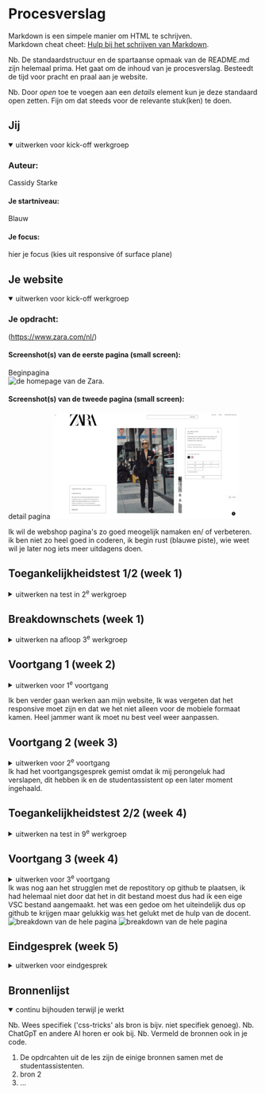 # Procesverslag
Markdown is een simpele manier om HTML te schrijven.  
Markdown cheat cheet: [Hulp bij het schrijven van Markdown](https://github.com/adam-p/markdown-here/wiki/Markdown-Cheatsheet).

Nb. De standaardstructuur en de spartaanse opmaak van de README.md zijn helemaal prima. Het gaat om de inhoud van je procesverslag. Besteedt de tijd voor pracht en praal aan je website.

Nb. Door *open* toe te voegen aan een *details* element kun je deze standaard open zetten. Fijn om dat steeds voor de relevante stuk(ken) te doen.





## Jij

<details open>
  <summary>uitwerken voor kick-off werkgroep</summary>

  ### Auteur:
  Cassidy Starke

  #### Je startniveau:
  Blauw

  #### Je focus:
  hier je focus (kies uit responsive óf surface plane)
 
</details>





## Je website

<details open>
  <summary>uitwerken voor kick-off werkgroep</summary>

  ### Je opdracht:
  (https://www.zara.com/nl/)

  #### Screenshot(s) van de eerste pagina (small screen): 
  Beginpagina  
  <img src="images/cassidy/homepage.png" width="375px" alt="de homepage van de Zara.">

  #### Screenshot(s) van de tweede pagina (small screen):
  detail pagina
  <img src="images/cassidy/detailpagina.png" width="375px" alt="Een detail pagina van een artikel (ik weet nog niet zeker of ik dit artikel ook daadwerkelijk ga uitwerken). ">
 
</details>
Ik wil de webshop pagina's zo goed meogelijk namaken en/ of verbeteren. ik ben niet zo heel goed in coderen, ik begin rust (blauwe piste), wie weet wil je later nog iets meer uitdagens doen.


## Toegankelijkheidstest 1/2 (week 1)

<details>
  <summary>uitwerken na test in 2<sup>e</sup> werkgroep</summary>

  ### Bevindingen
  Lijst met je bevindingen die in de test naar voren kwamen:
  - de site werkt niet heel handig met een screenreader, het stopt vaak uit het niets en leest onnodige informatie voor. Er werden namelijk dingen voorgelzen die ik niet op de site kon zien en dus heel er van door de war raakte.

  De content werd ook niet goed benoemd, je zou dneken dat ze de afbeelding van het kledingstuk of artiekl wel duidelijk zouden beschrijven maar dat was helaas niet zo.
  De screenreader gaat er gewoon overheen alsof het niet bestaat. De linkjes en de headings weder wel goed benoemt en ook gaat er een focus overheen om duidelijk aan te geven waar de gebruiker op dit moment is.  

  Verder was de sit eigenlijk wel good toegangkelijk en responsive, ze hebben namelijk ook zelf een assitant knop die geschikt is voor heel veel soorten beperkingen en aandoeningen. Ik moet eerlijk zeggen dat deze knop mij nooit eerder is opgevallen terwijl ik best vaak op de webiste van de Zara kom. moet je nagaan hoeveel je niet over dit soort dingen nadenkt wanneer het niet van toepassing is voor jou.   

</details>



## Breakdownschets (week 1)

<details>
  <summary>uitwerken na afloop 3<sup>e</sup> werkgroep</summary>

  ### de hele pagina: 
  <img src="images/cassidy/homepage2.png" width="375px" alt="breakdown van de hele pagina">

  ### dynamisch deel (bijv menu): 
  <img src="images/cassidy/navigatie.png" width="375px" alt="breakdown van een dynamisch deel">

  ### wellicht nog een dynamisch deel (bijv filter): 
  <img src="images/cassidy/zoekbalk.png" width="375px" alt="breakdown van nog een dynamisch deel">

</details>





## Voortgang 1 (week 2)

<details>
  <summary>uitwerken voor 1<sup>e</sup> voortgang</summary>

  ### Hoorcollege:

  We hebben een leerzame lezing gekregen van Darice de Cube, ze vertelde haar verhaar over haar beperkingen en hoe ze hier mee leeft. Zij is doof en vertelde ons hoe zij tewerk gaat met bepaalde "dagenlijkse" dingen zoals een omroep van de NS op het station of zelfs zo iets wat voor ons een heel eenvoudig telefoontje is. 

  De tweede hoorcollege werd gegeven door Bram, Hij is blind en deelde een beetje over zijn leven. Hij begon met vertellen over hoe het internet gebruik gaat voor hem  met een screenreader. Het is heel erg noodzakelijk voor hem en vele nadere blinden of slechtziewnde dat een website gelzen kan worden door een screen reader. De stem is niet alijd even handig maar met oefening kan je er heel veel mee. 


  ### Stand van zaken
  IK heb wat moeite met opstarten, ik ben niet zo goed hierin en ik weet niet waar ik moet beginnen. ik heb wat foto's van de Zara website gekozen die ik op de voorpagina wil hebben. de indeling wil ik hetzelfde hoduen, ik vind het namelijk heel mooi hoe je direct de kelding ziet. Zara is heel minimalistisch en dat wil ik ook zo houden. 

  Ook ben ik begonnen met het maken van de navigatiebalk, Zara heeft er twee en ik weet nog niet zo goed hoe ik dit kan doen. Ik wil hiervoor graag de studentassistent op hulp vragen. 

  <img scr="images/Scherm­afbeelding2" width="375px" alt="breakdown van de hele pagina">


  ### Agenda voor meeting
  samen met je groepje opstellen

  | student 1      | student 2          | student 3    | student 4        |
  | ---            | ---                | ---          | ---              |
  | dit bespreken  | en dit             | en ik dit    | en dan ik dat    |
  | en dat ook nog | dit als er tijd is | nog een punt | dit wil ik zeker |
  | ...            | ...                | ...          | ...              |


  ### Verslag van meeting
  hier na afloop snel de uitkomsten van de meeting vastleggen

  - De studentassistent heeft mij geholpen met de naviagtiebalk, het was een boel maar om 2 te kunnen hebben in de header en deze ook met css aan te kunnen passen heeft hij voorgesteld een div eromheen te maken. 
  - Ik heb geleerd hoe je videos via Chrome inspector kan downloaden, super handing want dit wil ik misschien ook voor mijn ontwerp gebruiken. 
 


</details>

Ik ben verder gaan werken aan mijn website, Ik was vergeten dat het responsive moet zijn en dat we het niet alleen voor de mobiele formaat kamen. Heel jammer want ik moet nu best veel weer aanpassen. 




## Voortgang 2 (week 3)

<details>
  <summary>uitwerken voor 2<sup>e</sup> voortgang</summary>

  ### Stand van zaken
 Ik ben weer verder gaan werken, het is nogsteeds even lastig voor mij maar we komen er langzamerhand wel. Ik ben bezig geweest met het responsive maken, ik denk dat het is gelukt alles schaalt goed mee als ik de website groter of kleiner maak. Ik heb  een les gemist omdat ik ziek was en nu snap ik het helemaal niet meer eigenlijk. de opdrachten thuis alleen maken hebben mij niet zoveel geholpen. Ik ga in de les wat meer hulp/ uitleg vragen. 

  ### Agenda voor meeting
  samen met je groepje opstellen

  | student 1      | student 2          | student 3    | student 4        |
  | ---            | ---                | ---          | ---              |
  | dit bespreken  | en dit             | en ik dit    | en dan ik dat    |
  | en dat ook nog | dit als er tijd is | nog een punt | dit wil ik zeker |
  | ...            | ...                | ...          | ...              |


  ### Verslag van meeting
  De studentassistent heeft mij met wat dingen geholpen, ik kon even mijn hart luchten over hoe lastig ik sommige onderdelen vind en hoe verwarrend het omdat ik ziek was. hij heeft mij wat tips gegven en wat van de lesstof rustig uitgelegd. We zijn samen gaan kijken hoe ik heb beste een menu knop kon maken want ik snapte het niet. helaas hadden we niet heel veel tijd dus ga ik dit thuis verder afmaken. 

  - gesproken over kennis en wat ik moeilijk vond 
  - hulp gekregen met een onderdeel uit mijn code
  - extra stof gekregen voor hulp
- ...

</details>
Ik had het voortgangsgesprek gemist omdat ik mij perongeluk had verslapen, dit hebben ik en de studentassistent op een later moment ingehaald. 




## Toegankelijkheidstest 2/2 (week 4)

<details>
  <summary>uitwerken na test in 9<sup>e</sup> werkgroep</summary>

  ### Bevindingen
  - Ik was nog niet helemaal klaar met mijn website en het was duidelijk dat ik nog wat belangrijke dingen miste. Wel kan ik trots zeggen dat de screenreader goed de koppen en links kan lezen

  ik miste wel de focus op de links dus daar moet ik nog aan werken. verder las het netjes elke beschrijving voor de afbeeldingen voor en scrollde het zelf langs de pagina. Ik heb natuurlijk zelf geen onnodige dingen erin geplaatst dus dat leest het niet voor. Ik heb wel dat de websites content allemaal in het engels is en de screenreader is het Nederlnds voorleest en het best vervelend klinkt soms. 

  Mijn site is verder wel goed responsive en ziet er voor mij good uit op elk formaat, geeft het duidelijk contrast aan omdat Zara natuurlijk heel minimalistisch is. Bijna alles is zwart op wit wat altijd het beste contrast is.  

</details>





## Voortgang 3 (week 4)

<details>
  <summary>uitwerken voor 3<sup>e</sup> voortgang</summary>

  ### Stand van zaken
  hier dit ging goed & dit was lastig (neem ook screenshots op van delen van je website en code)


  ### Agenda voor meeting
  samen met je groepje opstellen

  | student 1      | student 2          | student 3    | student 4        |
  | ---            | ---                | ---          | ---              |
  | dit bespreken  | en dit             | en ik dit    | en dan ik dat    |
  | en dat ook nog | dit als er tijd is | nog een punt | dit wil ik zeker |
  | ...            | ...                | ...          | ...              |


  ### Verslag van meeting
 Ik heb eindelijkd de menuknop aan de praat gekregen, het was een hoop priegelwerk en frustraties omdat hetme niet wilde lukken. Ik was ook eigenlijk op een punt waar ik bijna geen hulp durfte vragen omdat het al zover in het blok is en ik er nogsteeds moeite mee had. gelukkig is het wel gelukt, hiet is nog niet op en top mooi maar daar kan ik nog wat aan doen. 

  Ik heb bijde de tweede pagina af, ik heb een artikel gevonden wat ik verder wilde uitwerken in de detail pagina. Er waren bets veel onderdelen die Zara op hun webiste heeft die ik zelf niet kon maken, dus heb ik het zo mooi mogelijk op een andere maniet gedaan. De foto gallary was mij iets te lastig dus die heb ik er niet ingedaan. Ook hebben ze onder in de pagina nog "extra" producten die men misschien nog zou willen, de layout is wat lstig maar ik ga het proberen.  

</details>
  Ik was nog aan het strugglen met de repostitory op github te plaatsen, ik had helemaal niet door dat het in dit bestand moest dus had ik een eige VSC bestand aangemaakt. het was een gedoe om het uiteindelijk dus op github te krijgen maar gelukkig was het gelukt met de hulp van de docent. 

  <img scr="images/Scherm­afbeelding3.png" width="375px" alt="breakdown van de hele pagina">
  <img scr="images/Scherm­afbeelding.png" width="375px" alt="breakdown van de hele pagina">



## Eindgesprek (week 5)

<details>
  <summary>uitwerken voor eindgesprek</summary>

  ### Je uitkomst - karakteristiek screenshots:
  <img src="images/Scherm­afbeelding 2024-09-30 om 09.34.32.png" width="375px" alt="uitomst opdracht 1">


  ### Dit ging goed/Heb ik geleerd: 
  Korte omschrijving met plaatjes

  <img src="images/Scherm­afbeelding 2024-09-30 om 09.13.24.png" width="375px" alt="top">


  ### Dit was lastig/Is niet gelukt:
  Korte omschrijving met plaatjes

  <img src="images/Scherm­afbeelding 2024-09-30 om 09.34.57.png" width="375px" alt="bummer">
</details>





## Bronnenlijst

<details open>
  <summary>continu bijhouden terwijl je werkt</summary>

  Nb. Wees specifiek ('css-tricks' als bron is bijv. niet specifiek genoeg). 
  Nb. ChatGpT en andere AI horen er ook bij.
  Nb. Vermeld de bronnen ook in je code.

  1. De opdrcahten uit de les zijn de einige bronnen samen met de studentassistenten.
  2. bron 2
  3. ...

</details>